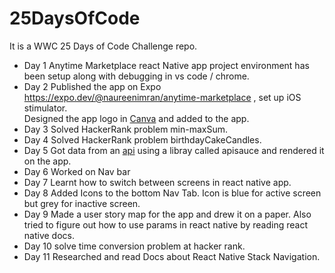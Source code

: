 # 25DaysOfCode

It is a WWC 25 Days of Code Challenge repo. 
* Day 1 Anytime Marketplace react Native app project environment has been setup along with debugging in vs code / chrome.
* Day 2  Published the app on Expo https://expo.dev/@naureenimran/anytime-marketplace , set up iOS stimulator.\
Designed the app logo in [Canva](https://www.canva.com/design/DAFTnGJjNoI/IWMC4WBLfuSXlb8Tb2aHKQ/view?utm_content=DAFTnGJjNoI&utm_campaign=designshare&utm_medium=link&utm_source=publishsharelink) and added to the app.
* Day 3 Solved HackerRank problem min-maxSum.
* Day 4 Solved HackerRank problem birthdayCakeCandles.
* Day 5 Got data from an [api](https://fakestoreapi.com/products/) using a libray called apisauce and rendered it on the app.
* Day 6 Worked on Nav bar
* Day 7 Learnt how to switch between screens in react native app.
* Day 8 Added Icons to the bottom Nav Tab. Icon is blue for active screen but grey for inactive screen.
* Day 9 Made a user story map for the app and drew it on a paper. Also tried to figure out how to use params in react native by reading react native docs.
* Day 10 solve time conversion problem at hacker rank.
* Day 11 Researched and read Docs about React Native Stack Navigation.
